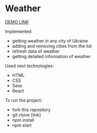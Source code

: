 # Weather

[DEMO LINK](https://suessophie.github.io/Weather/)

Implemented
 - getting weather in any city of Ukraine
 - adding and removing cities from the list
 - refresh data of weather
 - getting detailed information of weather

Used next technologies:
  - HTML
  - CSS
  - Sass
  - React
  
To run the project:
 - fork this repository
 - git clone [link]
 - npm install
 - npm start

